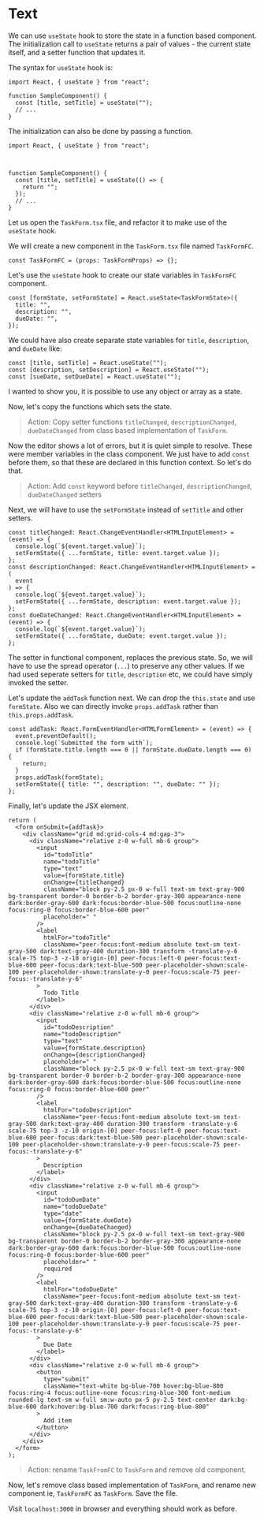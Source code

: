 # Text

We can use `useState` hook to store the state in a function based component. The initialization call to `useState` returns a pair of values - the current state itself, and a setter function that updates it.

The syntax for `useState` hook is:

```tsx
import React, { useState } from "react";

function SampleComponent() {
  const [title, setTitle] = useState("");
  // ...
}
```

The initialization can also be done by passing a function.

```tsx
import React, { useState } from "react";



function SampleComponent() {
  const [title, setTitle] = useState(() => {
    return "";
  });
  // ...
}
```

Let us open the `TaskForm.tsx` file, and refactor it to make use of the `useState` hook.

We will create a new component in the `TaskForm.tsx` file named `TaskFormFC`.

```tsx
const TaskFormFC = (props: TaskFormProps) => {};
```

Let's use the `useState` hook to create our state variables in `TaskFormFC` component.

```tsx
const [formState, setFormState] = React.useState<TaskFormState>({
  title: "",
  description: "",
  dueDate: "",
});
```

We could have also create separate state variables for `title`, `description`, and `dueDate` like:

```tsx
const [title, setTitle] = React.useState("");
const [description, setDescription] = React.useState("");
const [sueDate, setDueDate] = React.useState("");
```

I wanted to show you, it is possible to use any object or array as a state.

Now, let's copy the functions which sets the state.

> Action: Copy setter functions `titleChanged`, `descriptionChanged`, `dueDateChanged` from class based implementation of `TaskForm`.

Now the editor shows a lot of errors, but it is quiet simple to resolve. These were member variables in the class component. We just have to add `const` before them, so that these are declared in this function context. So let's do that.

> Action: Add `const` keyword before `titleChanged`, `descriptionChanged`, `dueDateChanged` setters

Next, we will have to use the `setFormState` instead of `setTitle` and other setters.

```tsx
const titleChanged: React.ChangeEventHandler<HTMLInputElement> = (event) => {
  console.log(`${event.target.value}`);
  setFormState({ ...formState, title: event.target.value });
};
const descriptionChanged: React.ChangeEventHandler<HTMLInputElement> = (
  event
) => {
  console.log(`${event.target.value}`);
  setFormState({ ...formState, description: event.target.value });
};
const dueDateChanged: React.ChangeEventHandler<HTMLInputElement> = (event) => {
  console.log(`${event.target.value}`);
  setFormState({ ...formState, dueDate: event.target.value });
};
```

The setter in functional component, replaces the previous state. So, we will have to use the spread operator (`...`) to preserve any other values. If we had used seperate setters for `title`, `description` etc, we could have simply invoked the setter.

Let's update the `addTask` function next. We can drop the `this.state` and use `formState`. Also we can directly invoke `props.addTask` rather than `this.props.addTask`.

```tsx
const addTask: React.FormEventHandler<HTMLFormElement> = (event) => {
  event.preventDefault();
  console.log(`Submitted the form with`);
  if (formState.title.length === 0 || formState.dueDate.length === 0) {
    return;
  }
  props.addTask(formState);
  setFormState({ title: "", description: "", dueDate: "" });
};
```

Finally, let's update the JSX element.

```tsx
return (
  <form onSubmit={addTask}>
    <div className="grid md:grid-cols-4 md:gap-3">
      <div className="relative z-0 w-full mb-6 group">
        <input
          id="todoTitle"
          name="todoTitle"
          type="text"
          value={formState.title}
          onChange={titleChanged}
          className="block py-2.5 px-0 w-full text-sm text-gray-900 bg-transparent border-0 border-b-2 border-gray-300 appearance-none dark:border-gray-600 dark:focus:border-blue-500 focus:outline-none focus:ring-0 focus:border-blue-600 peer"
          placeholder=" "
        />
        <label
          htmlFor="todoTitle"
          className="peer-focus:font-medium absolute text-sm text-gray-500 dark:text-gray-400 duration-300 transform -translate-y-6 scale-75 top-3 -z-10 origin-[0] peer-focus:left-0 peer-focus:text-blue-600 peer-focus:dark:text-blue-500 peer-placeholder-shown:scale-100 peer-placeholder-shown:translate-y-0 peer-focus:scale-75 peer-focus:-translate-y-6"
        >
          Todo Title
        </label>
      </div>
      <div className="relative z-0 w-full mb-6 group">
        <input
          id="todoDescription"
          name="todoDescription"
          type="text"
          value={formState.description}
          onChange={descriptionChanged}
          placeholder=" "
          className="block py-2.5 px-0 w-full text-sm text-gray-900 bg-transparent border-0 border-b-2 border-gray-300 appearance-none dark:border-gray-600 dark:focus:border-blue-500 focus:outline-none focus:ring-0 focus:border-blue-600 peer"
        />
        <label
          htmlFor="todoDescription"
          className="peer-focus:font-medium absolute text-sm text-gray-500 dark:text-gray-400 duration-300 transform -translate-y-6 scale-75 top-3 -z-10 origin-[0] peer-focus:left-0 peer-focus:text-blue-600 peer-focus:dark:text-blue-500 peer-placeholder-shown:scale-100 peer-placeholder-shown:translate-y-0 peer-focus:scale-75 peer-focus:-translate-y-6"
        >
          Description
        </label>
      </div>
      <div className="relative z-0 w-full mb-6 group">
        <input
          id="todoDueDate"
          name="todoDueDate"
          type="date"
          value={formState.dueDate}
          onChange={dueDateChanged}
          className="block py-2.5 px-0 w-full text-sm text-gray-900 bg-transparent border-0 border-b-2 border-gray-300 appearance-none dark:border-gray-600 dark:focus:border-blue-500 focus:outline-none focus:ring-0 focus:border-blue-600 peer"
          placeholder=" "
          required
        />
        <label
          htmlFor="todoDueDate"
          className="peer-focus:font-medium absolute text-sm text-gray-500 dark:text-gray-400 duration-300 transform -translate-y-6 scale-75 top-3 -z-10 origin-[0] peer-focus:left-0 peer-focus:text-blue-600 peer-focus:dark:text-blue-500 peer-placeholder-shown:scale-100 peer-placeholder-shown:translate-y-0 peer-focus:scale-75 peer-focus:-translate-y-6"
        >
          Due Date
        </label>
      </div>
      <div className="relative z-0 w-full mb-6 group">
        <button
          type="submit"
          className="text-white bg-blue-700 hover:bg-blue-800 focus:ring-4 focus:outline-none focus:ring-blue-300 font-medium rounded-lg text-sm w-full sm:w-auto px-5 py-2.5 text-center dark:bg-blue-600 dark:hover:bg-blue-700 dark:focus:ring-blue-800"
        >
          Add item
        </button>
      </div>
    </div>
  </form>
);
```

> Action: rename `TaskFromFC` to `TaskForm` and remove old component.

Now, let's remove class based implementation of `TaskForm`, and rename new component ie, `TaskFormFC` as `TaskForm`. Save the file.

Visit `localhost:3000` in browser and everything should work as before.
